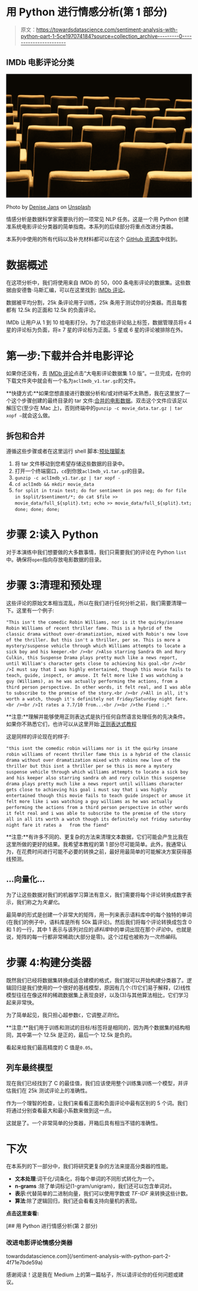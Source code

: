 # 用 Python 进行情感分析(第 1 部分)

> 原文：<https://towardsdatascience.com/sentiment-analysis-with-python-part-1-5ce197074184?source=collection_archive---------0----------------------->

## IMDb 电影评论分类

![](img/39ea1c787da8dfec04a30a4851edbbdf.png)

Photo by [Denise Jans](https://unsplash.com/photos/2We0jzrMLYc?utm_source=unsplash&utm_medium=referral&utm_content=creditCopyText) on [Unsplash](https://unsplash.com/search/photos/movie-theatre?utm_source=unsplash&utm_medium=referral&utm_content=creditCopyText)

情感分析是数据科学家需要执行的一项常见 NLP 任务。这是一个用 Python 创建准系统电影评论分类器的简单指南。本系列的后续部分将重点改进分类器。

本系列中使用的所有代码以及补充材料都可以在这个 [GitHub 资源库](https://github.com/aaronkub/machine-learning-examples/tree/master/imdb-sentiment-analysis)中找到。

# 数据概述

在这项分析中，我们将使用来自 IMDb 的 50，000 条电影评论的数据集。这些数据由安德鲁·马斯汇编，可以在这里找到: [IMDb 评论](http://ai.stanford.edu/~amaas/data/sentiment/)。

数据被平均分割，25k 条评论用于训练，25k 条用于测试你的分类器。而且每套都有 12.5k 的正面和 12.5k 的负面评论。

IMDb 让用户从 1 到 10 给电影打分。为了给这些评论贴上标签，数据管理员将≤ 4 星的评论标为负面，将≥ 7 星的评论标为正面。5 星或 6 星的评论被排除在外。

# 第一步:下载并合并电影评论

如果你还没有，去 [IMDb 评论](http://ai.stanford.edu/~amaas/data/sentiment/)点击“大电影评论数据集 1.0 版”。一旦完成，在你的下载文件夹中就会有一个名为`aclImdb_v1.tar.gz`的文件。

**快捷方式:**如果您想直接进行数据分析和/或对终端不太熟悉，我在这里放了一个这个步骤创建的最终目录的 tar 文件:[合并的电影数据](https://github.com/aaronkub/machine-learning-examples/blob/master/imdb-sentiment-analysis/movie_data.tar.gz)。双击这个文件应该足以解压它(至少在 Mac 上)，否则终端中的`gunzip -c movie_data.tar.gz | tar xopf —`就会这么做。

## 拆包和合并

遵循这些步骤或者在这里运行 shell 脚本:[预处理脚本](https://github.com/aaronkub/machine-learning-examples/blob/master/imdb-sentiment-analysis/preprocess_reviews.sh)

1.  将 tar 文件移动到您希望存储这些数据的目录中。
2.  打开一个终端窗口，`cd`到你放`aclImdb_v1.tar.gz`的目录。
3.  `gunzip -c aclImdb_v1.tar.gz | tar xopf -`
4.  `cd aclImdb && mkdir movie_data`
5.  `for split in train test; do for sentiment in pos neg; do for file in $split/$sentiment/*; do cat $file >> movie_data/full_${split}.txt; echo >> movie_data/full_${split}.txt; done; done; done;`

# 步骤 2:读入 Python

对于本演练中我们想要做的大多数事情，我们只需要我们的评论在 Python `list`中。确保将`open`指向存放电影数据的目录。

# 步骤 3:清理和预处理

这些评论的原始文本相当混乱，所以在我们进行任何分析之前，我们需要清理一下。这里有一个例子:

```
"This isn't the comedic Robin Williams, nor is it the quirky/insane Robin Williams of recent thriller fame. This is a hybrid of the classic drama without over-dramatization, mixed with Robin's new love of the thriller. But this isn't a thriller, per se. This is more a mystery/suspense vehicle through which Williams attempts to locate a sick boy and his keeper.<br /><br />Also starring Sandra Oh and Rory Culkin, this Suspense Drama plays pretty much like a news report, until William's character gets close to achieving his goal.<br /><br />I must say that I was highly entertained, though this movie fails to teach, guide, inspect, or amuse. It felt more like I was watching a guy (Williams), as he was actually performing the actions, from a third person perspective. In other words, it felt real, and I was able to subscribe to the premise of the story.<br /><br />All in all, it's worth a watch, though it's definitely not Friday/Saturday night fare.<br /><br />It rates a 7.7/10 from...<br /><br />the Fiend :."
```

**注意:**理解并能够使用正则表达式是执行任何自然语言处理任务的先决条件。如果你不熟悉它们，也许可以从这里开始:[正则表达式教程](https://medium.com/factory-mind/regex-tutorial-a-simple-cheatsheet-by-examples-649dc1c3f285)

这是同样的评论现在的样子:

```
"this isnt the comedic robin williams nor is it the quirky insane robin williams of recent thriller fame this is a hybrid of the classic drama without over dramatization mixed with robins new love of the thriller but this isnt a thriller per se this is more a mystery suspense vehicle through which williams attempts to locate a sick boy and his keeper also starring sandra oh and rory culkin this suspense drama plays pretty much like a news report until williams character gets close to achieving his goal i must say that i was highly entertained though this movie fails to teach guide inspect or amuse it felt more like i was watching a guy williams as he was actually performing the actions from a third person perspective in other words it felt real and i was able to subscribe to the premise of the story all in all its worth a watch though its definitely not friday saturday night fare it rates a   from the fiend"
```

**注意:**有许多不同的、更复杂的方法来清理文本数据，它们可能会产生比我在这里所做的更好的结果。我希望本教程的第 1 部分尽可能简单。此外，我通常认为，在花费时间进行可能不必要的转换之前，最好用最简单的可能解决方案获得基线预测。

## …向量化…

为了让这些数据对我们的机器学习算法有意义，我们需要将每个评论转换成数字表示，我们称之为*矢量化*。

最简单的形式是创建一个非常大的矩阵，用一列来表示语料库中的每个独特的单词(在我们的例子中，语料库是所有 50k 篇评论)。然后我们将每个评论转换成包含 0 和 1 的一行，其中 1 表示与该列对应的*语料库*中的单词出现在那个*评论*中。也就是说，矩阵的每一行都非常稀疏(大部分是零)。这个过程也被称为*一次热编码*。

# 步骤 4:构建分类器

既然我们已经将数据集转换成适合建模的格式，我们就可以开始构建分类器了。逻辑回归是我们使用的一个很好的基线模型，原因有几个:(1)它们易于解释，(2)线性模型往往在像这样的稀疏数据集上表现良好，以及(3)与其他算法相比，它们学习起来非常快。

为了简单起见，我只担心超参数`C`，它调整*正则化*。

**注意:**我们用于训练和测试的目标/标签将是相同的，因为两个数据集的结构相同，其中第一个 12.5k 是正的，最后一个 12.5k 是负的。

看起来给我们最高精度的 C 值是`0.05`。

## 列车最终模型

现在我们已经找到了 C 的最佳值，我们应该使用整个训练集训练一个模型，并评估我们在 25k 测试评论上的准确性。

作为一个理智的检查，让我们来看看正面和负面评论中最有区别的 5 个词。我们将通过分别查看最大和最小系数来做到这一点。

这就是了。一个非常简单的分类器，开箱后具有相当不错的准确性。

# 下次

在本系列的下一部分中，我们将研究更复杂的方法来提高分类器的性能。

*   **文本处理**:词干化/词条化，将每个单词的不同形式转化为一个。
*   **n-grams** :除了单词标记(1-gram/unigram)，我们还可以包含单词对。
*   **表示**:代替简单的二进制向量，我们可以使用字数或 *TF-IDF* 来转换这些计数。
*   **算法**:除了逻辑回归，我们还会看看支持向量机的表现。

**点击这里查看:**

[](/sentiment-analysis-with-python-part-2-4f71e7bde59a) [## 用 Python 进行情感分析(第 2 部分)

### 改进电影评论情感分类器

towardsdatascience.com](/sentiment-analysis-with-python-part-2-4f71e7bde59a) 

感谢阅读！这是我在 Medium 上的第一篇帖子，所以请评论你的任何问题或建议。